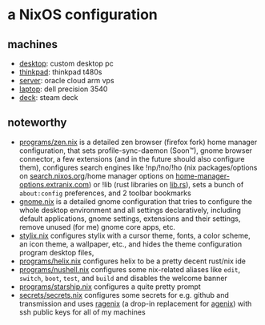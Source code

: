 # a NixOS configuration

## machines

- [desktop](https://github.com/hexfae/system/blob/main/machines/desktop/configuration.nix): custom desktop pc
- [thinkpad](https://github.com/hexfae/system/blob/main/machines/thinkpad/configuration.nix): thinkpad t480s
- [server](https://github.com/hexfae/system/blob/main/machines/server/configuration.nix): oracle cloud arm vps
- [laptop](https://github.com/hexfae/system/blob/main/machines/laptop/configuration.nix): dell precision 3540
- [deck](https://github.com/hexfae/system/blob/main/machines/deck/configuration.nix): steam deck

## noteworthy

- [programs/zen.nix](https://github.com/hexfae/system/blob/main/programs/zen.nix) is a detailed zen browser
  (firefox fork) home manager configuration, that sets profile-sync-daemon (Soon™), gnome browser connector, a few extensions
  (and in the future should also configure them), configures search engines like !np/!no/!ho (nix
  packages/options on [search.nixos.org](https://search.nixos.org/)/home manager options on
  [home-manager-options.extranix.com](https://home-manager-options.extranix.com/)) or !lib (rust libraries
  on [lib.rs](https://lib.rs)), sets a bunch of `about:config` preferences, and 2 toolbar bookmarks
- [gnome.nix](https://github.com/hexfae/system/blob/main/gnome.nix) is a detailed gnome configuration that tries to configure
  the whole desktop environment and all settings declaratively, including default applications, gnome settings, extensions and
  their settings, remove unused (for me) gnome core apps, etc.
- [stylix.nix](https://github.com/hexfae/system/blob/main/stylix.nix) configures stylix with a cursor theme, fonts, a color
  scheme, an icon theme, a wallpaper, etc., and hides the theme configuration program desktop files,
- [programs/helix.nix](https://github.com/hexfae/system/blob/main/programs/helix.nix) configures helix to be a pretty
  decent rust/nix ide
- [programs/nushell.nix](https://github.com/hexfae/system/blob/main/programs/nushell.nix) configures some nix-related
  aliases like `edit`, `switch`, `boot`, `test`, and `build` and disables the welcome banner
- [programs/starship.nix](https://github.com/hexfae/system/blob/main/programs/starship.nix) configures a quite pretty prompt
- [secrets/secrets.nix](https://github.com/hexfae/system/blob/main/secrets/secrets.nix) configures some secrets for e.g.
  github and transmission and uses [ragenix](https://github.com/yaxitech/ragenix) (a drop-in replacement for
  [agenix](https://github.com/ryantm/agenix)) with ssh public keys for all of my machines
  
